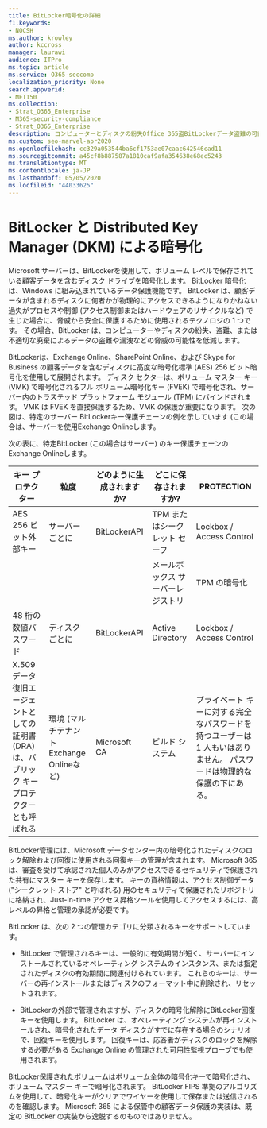 ```yaml
---
title: BitLocker暗号化の詳細
f1.keywords:
- NOCSH
ms.author: krowley
author: kccross
manager: laurawi
audience: ITPro
ms.topic: article
ms.service: O365-seccomp
localization_priority: None
search.appverid:
- MET150
ms.collection:
- Strat_O365_Enterprise
- M365-security-compliance
- Strat_O365_Enterprise
description: コンピューターとディスクの紛失Office 365盗BitLockerデータ盗難の可能性を減らす方法について、ユーザーが暗号化を使用する方法について学習します。
ms.custom: seo-marvel-apr2020
ms.openlocfilehash: cc329a053544ba6cf1753ae07caac642546cad11
ms.sourcegitcommit: a45cf8b887587a1810caf9afa354638e68ec5243
ms.translationtype: MT
ms.contentlocale: ja-JP
ms.lasthandoff: 05/05/2020
ms.locfileid: "44033625"
---
```

# <a name="bitlocker-and-distributed-key-manager-dkm-for-encryption"></a>BitLocker と Distributed Key Manager (DKM) による暗号化

Microsoft サーバーは、BitLockerを使用して、ボリューム レベルで保存されている顧客データを含むディスク ドライブを暗号化します。 BitLocker 暗号化は、Windows に組み込まれているデータ保護機能です。 BitLocker は、顧客データが含まれるディスクに何者かが物理的にアクセスできるようになりかねない過失がプロセスや制御 (アクセス制御またはハードウェアのリサイクルなど) で生じた場合に、脅威から安全に保護するために使用されるテクノロジの 1 つです。 その場合、BitLocker は、コンピューターやディスクの紛失、盗難、または不適切な廃棄によるデータの盗難や漏洩などの脅威の可能性を低減します。

BitLockerは、Exchange Online、SharePoint Online、および Skype for Business の顧客データを含むディスクに高度な暗号化標準 (AES) 256 ビット暗号化を使用して展開されます。 ディスク セクターは、ボリューム マスター キー (VMK) で暗号化されるフル ボリューム暗号化キー (FVEK) で暗号化され、サーバー内のトラステッド プラットフォーム モジュール (TPM) にバインドされます。 VMK は FVEK を直接保護するため、VMK の保護が重要になります。 次の図は、特定のサーバー BitLockerキー保護チェーンの例を示しています (この場合は、サーバーを使用Exchange Onlineします。

次の表に、特定BitLocker (この場合はサーバー) のキー保護チェーンのExchange Onlineします。

| キー プロテクター | 粒度 | どのように生成されますか? | どこに保存されますか? | PROTECTION |
|--------------------------------------------------------------------------------|-------------------------------------------------|----------------|-------------------------|--------------------------------------------------------------------------------------------------|
| AES 256 ビット外部キー | サーバーごとに | BitLockerAPI | TPM またはシークレット セーフ | Lockbox / Access Control |
|  |  |  | メールボックス サーバーレジストリ | TPM の暗号化 |
| 48 桁の数値パスワード | ディスクごとに | BitLockerAPI | Active Directory | Lockbox / Access Control |
| X.509 データ復旧エージェントとしての証明書 (DRA) は、パブリック キー プロテクターとも呼ばれる | 環境 (マルチテナントExchange Onlineなど) | Microsoft CA | ビルド システム | プライベート キーに対する完全なパスワードを持つユーザーは 1 人もいはありません。 パスワードは物理的な保護の下にある。 |


BitLocker管理には、Microsoft データセンター内の暗号化されたディスクのロック解除および回復に使用される回復キーの管理が含まれます。 Microsoft 365 は、審査を受けて承認された個人のみがアクセスできるセキュリティで保護された共有にマスター キーを保存します。 キーの資格情報は、アクセス制御データ ("シークレット ストア" と呼ばれる) 用のセキュリティで保護されたリポジトリに格納され、Just-in-time アクセス昇格ツールを使用してアクセスするには、高レベルの昇格と管理の承認が必要です。

BitLocker は、次の 2 つの管理カテゴリに分類されるキーをサポートしています。

- BitLocker で管理されるキーは、一般的に有効期間が短く、サーバーにインストールされているオペレーティング システムのインスタンス、または指定されたディスクの有効期間に関連付けられています。 これらのキーは、サーバーの再インストールまたはディスクのフォーマット中に削除され、リセットされます。

- BitLockerの外部で管理されますが、ディスクの暗号化解除にBitLocker回復キーを使用します。 BitLocker は、オペレーティング システムが再インストールされ、暗号化されたデータ ディスクがすでに存在する場合のシナリオで、回復キーを使用します。 回復キーは、応答者がディスクのロックを解除する必要がある Exchange Online の管理された可用性監視プローブでも使用されます。

BitLocker保護されたボリュームはボリューム全体の暗号化キーで暗号化され、ボリューム マスター キーで暗号化されます。 BitLocker FIPS 準拠のアルゴリズムを使用して、暗号化キーがクリアでワイヤーを使用して保存または送信されるのを確認します。 Microsoft 365 による保管中の顧客データ保護の実装は、既定の BitLocker の実装から逸脱するのものではありません。
